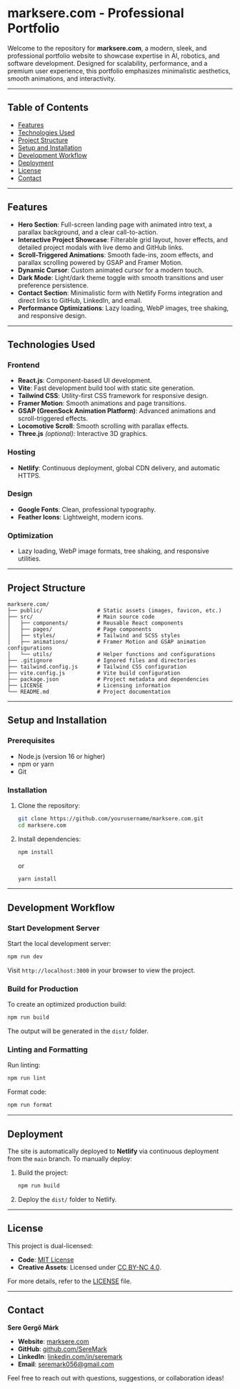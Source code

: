 # marksere.com - Professional Portfolio

Welcome to the repository for **marksere.com**, a modern, sleek, and professional portfolio website to showcase expertise in AI, robotics, and software development. Designed for scalability, performance, and a premium user experience, this portfolio emphasizes minimalistic aesthetics, smooth animations, and interactivity.

---

## **Table of Contents**

- [Features](#features)
- [Technologies Used](#technologies-used)
- [Project Structure](#project-structure)
- [Setup and Installation](#setup-and-installation)
- [Development Workflow](#development-workflow)
- [Deployment](#deployment)
- [License](#license)
- [Contact](#contact)

---

## **Features**

- **Hero Section**: Full-screen landing page with animated intro text, a parallax background, and a clear call-to-action.
- **Interactive Project Showcase**: Filterable grid layout, hover effects, and detailed project modals with live demo and GitHub links.
- **Scroll-Triggered Animations**: Smooth fade-ins, zoom effects, and parallax scrolling powered by GSAP and Framer Motion.
- **Dynamic Cursor**: Custom animated cursor for a modern touch.
- **Dark Mode**: Light/dark theme toggle with smooth transitions and user preference persistence.
- **Contact Section**: Minimalistic form with Netlify Forms integration and direct links to GitHub, LinkedIn, and email.
- **Performance Optimizations**: Lazy loading, WebP images, tree shaking, and responsive design.

---

## **Technologies Used**

### **Frontend**
- **React.js**: Component-based UI development.
- **Vite**: Fast development build tool with static site generation.
- **Tailwind CSS**: Utility-first CSS framework for responsive design.
- **Framer Motion**: Smooth animations and page transitions.
- **GSAP (GreenSock Animation Platform)**: Advanced animations and scroll-triggered effects.
- **Locomotive Scroll**: Smooth scrolling with parallax effects.
- **Three.js** *(optional)*: Interactive 3D graphics.

### **Hosting**
- **Netlify**: Continuous deployment, global CDN delivery, and automatic HTTPS.

### **Design**
- **Google Fonts**: Clean, professional typography.
- **Feather Icons**: Lightweight, modern icons.

### **Optimization**
- Lazy loading, WebP image formats, tree shaking, and responsive utilities.

---

## **Project Structure**

```
marksere.com/
├── public/                 # Static assets (images, favicon, etc.)
├── src/                    # Main source code
│   ├── components/         # Reusable React components
│   ├── pages/              # Page components
│   ├── styles/             # Tailwind and SCSS styles
│   ├── animations/         # Framer Motion and GSAP animation configurations
│   └── utils/              # Helper functions and configurations
├── .gitignore              # Ignored files and directories
├── tailwind.config.js      # Tailwind CSS configuration
├── vite.config.js          # Vite build configuration
├── package.json            # Project metadata and dependencies
├── LICENSE                 # Licensing information
└── README.md               # Project documentation
```

---

## **Setup and Installation**

### **Prerequisites**
- Node.js (version 16 or higher)
- npm or yarn
- Git

### **Installation**
1. Clone the repository:
   ```bash
   git clone https://github.com/yourusername/marksere.com.git
   cd marksere.com
   ```
2. Install dependencies:
   ```bash
   npm install
   ```
   or
   ```bash
   yarn install
   ```

---

## **Development Workflow**

### **Start Development Server**
Start the local development server:
```bash
npm run dev
```
Visit `http://localhost:3000` in your browser to view the project.

### **Build for Production**
To create an optimized production build:
```bash
npm run build
```
The output will be generated in the `dist/` folder.

### **Linting and Formatting**
Run linting:
```bash
npm run lint
```
Format code:
```bash
npm run format
```

---

## **Deployment**

The site is automatically deployed to **Netlify** via continuous deployment from the `main` branch. To manually deploy:
1. Build the project:
   ```bash
   npm run build
   ```
2. Deploy the `dist/` folder to Netlify.

---

## **License**

This project is dual-licensed:
- **Code**: [MIT License](./LICENSE)
- **Creative Assets**: Licensed under [CC BY-NC 4.0](https://creativecommons.org/licenses/by-nc/4.0/).

For more details, refer to the [LICENSE](./LICENSE) file.

---

## **Contact**

**Sere Gergő Márk**  
- **Website**: [marksere.com](https://marksere.com)  
- **GitHub**: [github.com/SereMark](https://github.com/SereMark)  
- **LinkedIn**: [linkedin.com/in/seremark](https://linkedin.com/in/seremark)  
- **Email**: [seremark056@gmail.com](mailto:seremark056@gmail.com)

Feel free to reach out with questions, suggestions, or collaboration ideas!
